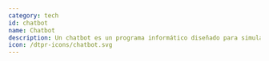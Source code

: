 ```yaml
---
category: tech
id: chatbot
name: Chatbot
description: Un chatbot es un programa informático diseñado para simular una conversación humana con los usuarios.
icon: /dtpr-icons/chatbot.svg
---
```

